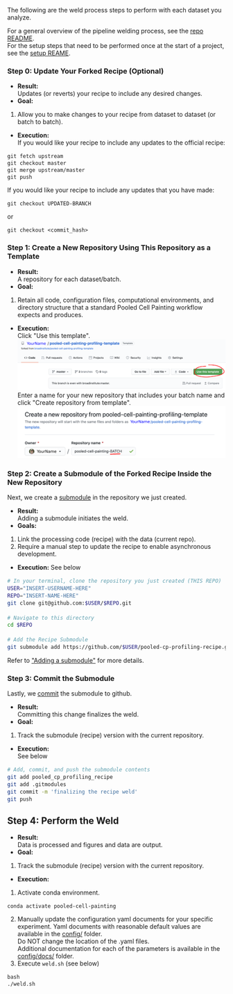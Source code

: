 The following are the weld process steps to perform with each dataset you analyze.  

For a general overview of the pipeline welding process, see the [repo README](README.md).  
For the setup steps that need to be performed once at the start of a project, see the [setup REAME](setup_README.md).  

### Step 0: Update Your Forked Recipe (Optional)
* **Result:**  
Updates (or reverts) your recipe to include any desired changes.
* **Goal:**  
1) Allow you to make changes to your recipe from dataset to dataset (or batch to batch).
* **Execution:**  
If you would like your recipe to include any updates to the official recipe:  
```
git fetch upstream
git checkout master
git merge upstream/master
git push
```
If you would like your recipe to include any updates that you have made:  
```
git checkout UPDATED-BRANCH
```
or
```
git checkout <commit_hash>
```

### Step 1: Create a New Repository **Using This Repository as a Template**

* **Result:**  
A repository for each dataset/batch.
* **Goal:**  
1) Retain all code, configuration files, computational environments, and directory structure that a standard Pooled Cell Painting workflow expects and produces.
* **Execution:**  
Click "Use this template".
![Use_this_template](media/use_this_template.png)
Enter a name for your new repository that includes your batch name and click "Create repository from template".
![New_Repo](media/new_repo_from_template.png)

### Step 2: Create a Submodule of the Forked Recipe Inside the New Repository

Next, we create a [submodule](https://gist.github.com/gitaarik/8735255) in the repository we just created.

* **Result:**  
Adding a submodule initiates the weld.  
* **Goals:**
1) Link the processing code (recipe) with the data (current repo).  
2) Require a manual step to update the recipe to enable asynchronous development.  
* **Execution:** See below

```bash
# In your terminal, clone the repository you just created (THIS REPO)
USER="INSERT-USERNAME-HERE"
REPO="INSERT-NAME-HERE"
git clone git@github.com:$USER/$REPO.git

# Navigate to this directory
cd $REPO

# Add the Recipe Submodule
git submodule add https://github.com/$USER/pooled-cp-profiling-recipe.git pooled-cp-profiling-recipe
```

Refer to ["Adding a submodule"](https://gist.github.com/gitaarik/8735255#adding-a-submodule) for more details.

### Step 3: Commit the Submodule

Lastly, we [commit](https://help.github.com/en/desktop/contributing-to-projects/committing-and-reviewing-changes-to-your-project#about-commits) the submodule to github.

* **Result:**  
Committing this change finalizes the weld.  
* **Goal:**  
1) Track the submodule (recipe) version with the current repository.
* **Execution:**  
See below

```bash
# Add, commit, and push the submodule contents
git add pooled_cp_profiling_recipe
git add .gitmodules
git commit -m 'finalizing the recipe weld'
git push
```

## Step 4: Perform the Weld
* **Result:**  
Data is processed and figures and data are output.
* **Goal:**  
1) Track the submodule (recipe) version with the current repository.
* **Execution:**  
1) Activate conda environment.
```
conda activate pooled-cell-painting
```
2) Manually update the configuration yaml documents for your specific experiment.
Yaml documents with reasonable default values are available in the [config/](config/) folder.  
Do NOT change the location of the .yaml files.  
Additional documentation for each of the parameters is available in the [config/docs/](config/docs/) folder.  
3) Execute `weld.sh` (see below)

```
bash
./weld.sh
```

